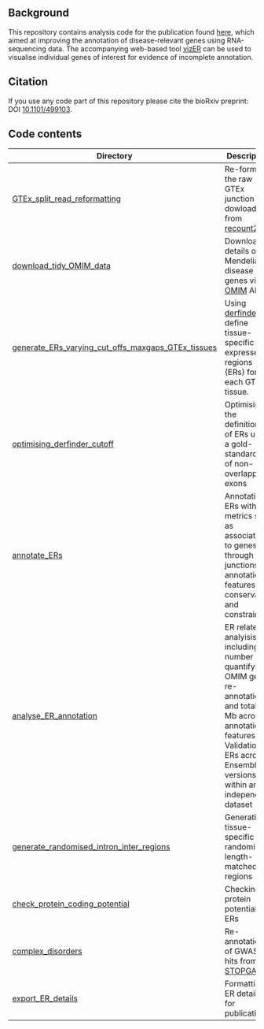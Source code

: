## Background

This repository contains analysis code for the publication found [here](https://www.biorxiv.org/content/10.1101/499103v2), which aimed at improving the annotation of disease-relevant genes using RNA-sequencing data. The accompanying web-based tool [vizER](https://snca.atica.um.es/browser/app/vizER) can be used to visualise individual genes of interest for evidence of incomplete annotation. 

## Citation

If you use any code part of this repository please cite the bioRxiv preprint: DOI [10.1101/499103](https://www.biorxiv.org/content/10.1101/499103v2).

## Code contents

| Directory | Description |
| --------- | ----------- |
| [GTEx_split_read_reformatting](GTEx_split_read_reformatting) | Re-format the raw GTEx junction data dowloaded from [recount2](https://jhubiostatistics.shinyapps.io/recount/) |
| [download_tidy_OMIM_data](download_tidy_OMIM_data) | Download details of Mendelian disease genes via [OMIM](https://omim.org/) API |
| [generate_ERs_varying_cut_offs_maxgaps_GTEx_tissues](generate_ERs_varying_cut_offs_maxgaps_GTEx_tissues) | Using [derfinder](https://bioconductor.org/packages/release/bioc/html/derfinder.html) to define tissue-specific expressed regions (ERs) for each GTEx tissue. |
| [optimising_derfinder_cutoff](optimising_derfinder_cutoff) | Optimising the definitions of ERs using a gold-standard set of non-overlapping exons |
| [annotate_ERs](annotate_ERs) | Annotating ERs with metrics such as association to genes through junctions, annotation features, conservation and constraint |
| [analyse_ER_annotation](analyse_ER_annotation) | ER related analyisis including number of quantifying OMIM gene re-annotation and total ER Mb across annotation features. Validation of ERs across Ensembl versions and within an independent dataset |
| [generate_randomised_intron_inter_regions](generate_randomised_intron_inter_regions) | Generating tissue-specific randomised length-matched regions |
| [check_protein_coding_potential](check_protein_coding_potential) | Checking protein potential of ERs |
| [complex_disorders](complex_disorders) | Re-annotation of GWAS hits from [STOPGAP](https://pubmed.ncbi.nlm.nih.gov/28472345-stopgap-a-database-for-systematic-target-opportunity-assessment-by-genetic-association-predictions/) |
| [export_ER_details](export_ER_details) | Formatting ER details for publication |







